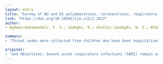 ```yaml
---
layout: entry
title: "Survey of WU and KI polyomaviruses, coronaviruses, respiratory syncytial virus and parechovirus in children under 5 years of age in Tehran, Iran"
link: "https://doi.org/10.18502/ijm.v12i2.2622"
author:
- Aghamirmohammadali, F. S.; Sadeghi, K.; Shafiei-Jandaghi, N. Z.; Khoban, Z.; Mokhtari-Azad, T.; Yavarian, J.

summary:
- "Throat swabs were collected from children who have been hospitalized for SARI. A viral pathogen was identified in 23 (11.16%) of 206 hospitalized children. The most frequently detected viruses were HCoVs with 7.76% of positive cases followed by KIPyV (2%) and WUPyV (1.5%) No HPeV and HRSV were detected in this study. We need to use fresh samples for HRSV detection to help public health."

original:
- "and Objectives: Severe acute respiratory infections (SARI) remain an important cause for childhood morbidity worldwide. We designed a research with the objective of finding the frequency of respiratory viruses, particularly WU and KI polyomaviruses (WUPyV & KIPyV), human coronaviruses (HCoVs), human respiratory syncytial virus (HRSV) and human parechovirus (HPeV) in hospitalized children who were influenza negative. Materials and Methods: Throat swabs were collected from children younger than 5 years who have been hospitalized for SARI and screened for WUPyV, KIPyV, HCoVs, HRSV and HPeV using Real time PCR. Results: A viral pathogen was identified in 23 (11.16%) of 206 hospitalized children with SARI. The rate of virus detection was considerably greater in infants <12 months (78.2%) than in older children (21.8%). The most frequently detected viruses were HCoVs with 7.76% of positive cases followed by KIPyV (2%) and WUPyV (1.5%). No HPeV and HRSV were detected in this study. Conclusion: This research shown respiratory viruses as causes of childhood acute respiratory infections, while as most of mentioned viruses usually causes mild respiratory diseases, their frequency might be higher in outpatient children. Mean-while as HRSV is really sensitive to inactivation due to environmental situations and its genome maybe degraded, then for future studies, we need to use fresh samples for HRSV detection. These findings addressed a need for more studies on viral respiratory tract infections to help public health."
---
```


